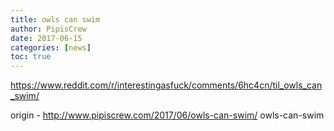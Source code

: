```yaml
---
title: owls can swim
author: PipisCrew
date: 2017-06-15
categories: [news]
toc: true
---
```


https://www.reddit.com/r/interestingasfuck/comments/6hc4cn/til_owls_can_swim/

origin - http://www.pipiscrew.com/2017/06/owls-can-swim/ owls-can-swim